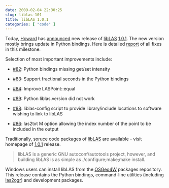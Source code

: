```yaml
---
date: 2009-02-04 22:30:25
slug: liblas-101
title: libLAS 1.0.1
categories: [ "code" ]
---
```


Today, [Howard](http://hobu.biz/) has [announced](http://lists.osgeo.org/pipermail/liblas-devel/2009-February/000409.html) new release of [libLAS](http://liblas.org/) [1.0.1](http://liblas.org/wiki/1.0.1). The new version mostly brings update in Python bindings. Here is detailed [report](http://liblas.org/query?status=closed&group=resolution&milestone=1.0.1) of all fixes in this milestone.





Selection of most important improvements include:






  * [#82](http://liblas.org/ticket/82): Python bindings missing get/set intensity


  * [#83](http://liblas.org/ticket/83): Support fractional seconds in the Python bindings


  * [#84](http://liblas.org/ticket/84): Improve LASPoint::equal


  * [#89](http://liblas.org/ticket/89): Python liblas.version did not work


  * [#88](http://liblas.org/ticket/88): liblas-config script to provide library/include locations to software wishing to link to libLAS


  * [#86](http://liblas.org/ticket/86): las2txt M option allowing the index number of the point to be included in the output





Traditionally, soruce code packages of [libLAS](http://en.wikipedia.org/wiki/LibLAS) are available - visit homepage of [1.0.1](http://liblas.org/wiki/1.0.1) release.





> libLAS is a generic GNU autoconf/autotools project, however, and building libLAS is as simple as ./configure;make;make install.





Windows users can install libLAS from the [OSGeo4W](http://trac.osgeo.org/osgeo4w/) packages repository. This release contains the Python bindings, command-line utilities (including [las2ogr](http://liblas.org/browser/trunk/doc/las2ogr.txt)) and development packages.
